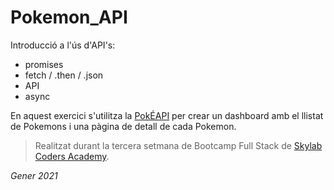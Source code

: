 # Pokemon_API

Introducció a l'ús d'API's:
- promises
- fetch / .then / .json
- API
- async

En aquest exercici s'utilitza la [PokÉAPI](https://pokeapi.co/) per crear un dashboard amb el llistat de Pokemons i una pàgina de detall de cada Pokemon.
 
> Realitzat durant la tercera setmana de Bootcamp Full Stack de [Skylab Coders Academy](https://www.skylabcoders.com/ca).

*Gener 2021*